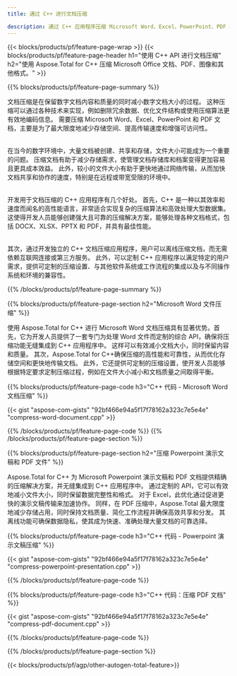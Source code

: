 ```yaml
---
title: 通过 C++ 进行文档压缩

description: 通过 C++ 应用程序压缩 Microsoft Word、Excel、PowerPoint、PDF 和图像等文档来减小大小。在线测试压缩结果。
---
```


{{< blocks/products/pf/feature-page-wrap >}}
{{< blocks/products/pf/feature-page-header h1="使用 C++ API 进行文档压缩" h2="使用 Aspose.Total for C++ 压缩 Microsoft Office 文档、PDF、图像和其他格式。" >}}

{{% blocks/products/pf/feature-page-summary %}}

文档压缩是在保留数字文档内容和质量的同时减小数字文档大小的过程。 这种压缩可以通过各种技术来实现，例如删除冗余数据、优化文件结构或使用压缩算法更有效地编码信息。 需要压缩 Microsoft Word、Excel、PowerPoint 和 PDF 文档，主要是为了最大限度地减少存储空间、提高传输速度和增强可访问性。<br /><br />

在当今的数字环境中，大量文档被创建、共享和存储，文件大小可能成为一个重要的问题。 压缩文档有助于减少存储需求，使管理文档存储库和档案变得更加容易且更具成本效益。 此外，较小的文件大小有助于更快地通过网络传输，从而加快文档共享和协作的速度，特别是在远程或带宽受限的环境中。<br /><br />

开发用于文档压缩的 C++ 应用程序有几个好处。 首先，C++ 是一种以其效率和速度而闻名的高性能语言，非常适合实现复杂的压缩算法和高效处理大型数据集。 这使得开发人员能够创建强大且可靠的压缩解决方案，能够处理各种文档格式，包括 DOCX、XLSX、PPTX 和 PDF，并具有最佳性能。<br /><br />

其次，通过开发独立的 C++ 文档压缩应用程序，用户可以离线压缩文档，而无需依赖互联网连接或第三方服务。 此外，可以定制 C++ 应用程序以满足特定的用户需求，提供可定制的压缩设置、与其他软件系统或工作流程的集成以及与不同操作系统和环境的兼容性。

{{% /blocks/products/pf/feature-page-summary  %}}

{{% blocks/products/pf/feature-page-section  h2="Microsoft Word 文件压缩" %}}

使用 Aspose.Total for C++ 进行 Microsoft Word 文档压缩具有显著优势。首先，它为开发人员提供了一套专门为处理 Word 文件而定制的综合 API，确保将压缩功能无缝集成到 C++ 应用程序中。 这样可以有效减小文档大小，同时保留内容和质量。 其次，Aspose.Total for C++确保压缩的高性能和可靠性，从而优化存储空间和更快地传输文档。 此外，它还提供可定制的压缩设置，使开发人员能够根据特定要求定制压缩过程，例如在文件大小减小和文档质量之间取得平衡。

{{% blocks/products/pf/feature-page-code h3="C++ 代码 - Microsoft Word 文档压缩" %}}

{{< gist "aspose-com-gists" "92bf466e94a5f17f78162a323c7e5e4e" "compress-word-document.cpp" >}}

{{% /blocks/products/pf/feature-page-code  %}}
{{% /blocks/products/pf/feature-page-section %}}

{{% blocks/products/pf/feature-page-section  h2="压缩 Powerpoint 演示文稿和 PDF 文件" %}}

Aspose.Total for C++ 为 Microsoft Powerpoint 演示文稿和 PDF 文档提供精确的压缩解决方案，并无缝集成到 C++ 应用程序中。 通过定制的 API，它可以有效地减小文件大小，同时保留数据完整性和格式。 对于 Excel，此优化通过促进更快的演示文稿传输来加速协作。 同样，在 PDF 压缩中，Aspose.Total 最大限度地减少存储占用，同时保持文档质量、简化工作流程并确保高效共享和分发。 其离线功能可确保数据隐私，使其成为快速、准确处理大量文档的可靠选择。 

{{% blocks/products/pf/feature-page-code h3="C++ 代码 - Powerpoint 演示文稿压缩" %}}

{{< gist "aspose-com-gists" "92bf466e94a5f17f78162a323c7e5e4e" "compress-powerpoint-presentation.cpp" >}}

{{% /blocks/products/pf/feature-page-code  %}}

{{% blocks/products/pf/feature-page-code h3="C++ 代码：压缩 PDF 文档" %}}

{{< gist "aspose-com-gists" "92bf466e94a5f17f78162a323c7e5e4e" "compress-pdf-document.cpp" >}}

{{% /blocks/products/pf/feature-page-code  %}}

{{% /blocks/products/pf/feature-page-section %}}

{{< blocks/products/pf/agp/other-autogen-total-feature>}}
